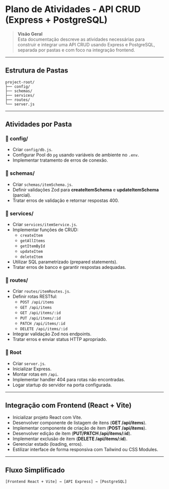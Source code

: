# Plano de Atividades - API CRUD (Express + PostgreSQL)

> **Visão Geral**  
> Esta documentação descreve as atividades necessárias para construir e integrar uma API CRUD usando Express e PostgreSQL, separada por pastas e com foco na integração frontend.

---

## Estrutura de Pastas

```
project-root/
├── config/
├── schemas/
├── services/
├── routes/
└── server.js
```

---

## Atividades por Pasta

### 📁 config/
- Criar `config/db.js`.
- Configurar Pool do `pg` usando variáveis de ambiente no `.env`.
- Implementar tratamento de erros de conexão.

### 📁 schemas/
- Criar `schemas/itemSchema.js`.
- Definir validações Zod para **createItemSchema** e **updateItemSchema** (parcial).
- Tratar erros de validação e retornar respostas 400.

### 📁 services/
- Criar `services/itemService.js`.
- Implementar funções de CRUD:
  - `createItem`
  - `getAllItems`
  - `getItemById`
  - `updateItem`
  - `deleteItem`
- Utilizar SQL parametrizado (prepared statements).
- Tratar erros de banco e garantir respostas adequadas.

### 📁 routes/
- Criar `routes/itemRoutes.js`.
- Definir rotas RESTful:
  - `POST /api/items`
  - `GET /api/items`
  - `GET /api/items/:id`
  - `PUT /api/items/:id`
  - `PATCH /api/items/:id`
  - `DELETE /api/items/:id`
- Integrar validação Zod nos endpoints.
- Tratar erros e enviar status HTTP apropriado.

### 📁 Root
- Criar `server.js`.
- Inicializar Express.
- Montar rotas em `/api`.
- Implementar handler 404 para rotas não encontradas.
- Logar startup do servidor na porta configurada.

---

## Integração com Frontend (React + Vite)
- Inicializar projeto React com Vite.
- Desenvolver componente de listagem de itens (**GET /api/items**).
- Implementar componente de criação de item (**POST /api/items**).
- Desenvolver edição de item (**PUT/PATCH /api/items/:id**).
- Implementar exclusão de item (**DELETE /api/items/:id**).
- Gerenciar estado (loading, erros).
- Estilizar interface de forma responsiva com Tailwind ou CSS Modules.

---

## Fluxo Simplificado

```text
[Frontend React + Vite] → [API Express] → [PostgreSQL]
```
